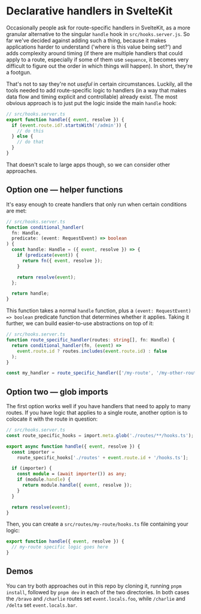 # Declarative handlers in SvelteKit

Occasionally people ask for route-specific handlers in SvelteKit, as a more granular alternative to the singular `handle` hook in `src/hooks.server.js`. So far we've decided against adding such a thing, because it makes applications harder to understand ('where is this value being set?') and adds complexity around timing (if there are multiple handlers that could apply to a route, especially if some of them use `sequence`, it becomes very difficult to figure out the order in which things will happen). In short, they're a footgun.

That's not to say they're not _useful_ in certain circumstances. Luckily, all the tools needed to add route-specific logic to handlers (in a way that makes data flow and timing explicit and controllable) already exist. The most obvious approach is to just put the logic inside the main `handle` hook:

```js
// src/hooks.server.ts
export function handle({ event, resolve }) {
  if (event.route.id?.startsWith('/admin')) {
    // do this
  } else {
    // do that
  }
}
```

That doesn't scale to large apps though, so we can consider other approaches.

## Option one — helper functions

It's easy enough to create handlers that only run when certain conditions are met:

```ts
// src/hooks.server.ts
function conditional_handler(
  fn: Handle,
  predicate: (event: RequestEvent) => boolean
) {
  const handle: Handle = ({ event, resolve }) => {
    if (predicate(event)) {
      return fn({ event, resolve });
    }

    return resolve(event);
  };

  return handle;
}
```

This function takes a normal `handle` function, plus a `(event: RequestEvent) => boolean` predicate function that determines whether it applies. Taking it further, we can build easier-to-use abstractions on top of it:

```ts
// src/hooks.server.ts
function route_specific_handler(routes: string[], fn: Handle) {
  return conditional_handler(fn, (event) =>
    event.route.id ? routes.includes(event.route.id) : false
  );
}

const my_handler = route_specific_handler(['/my-route', '/my-other-route'], ({ event, resolve }) => {...});
```

## Option two — glob imports

The first option works well if you have handlers that need to apply to many routes. If you have logic that applies to a single route, another option is to colocate it with the route in question:

```ts
// src/hooks.server.ts
const route_specific_hooks = import.meta.glob('./routes/**/hooks.ts');

export async function handle({ event, resolve }) {
  const importer =
    route_specific_hooks['./routes' + event.route.id + '/hooks.ts'];

  if (importer) {
    const module = (await importer()) as any;
    if (module.handle) {
      return module.handle({ event, resolve });
    }
  }

  return resolve(event);
}
```

Then, you can create a `src/routes/my-route/hooks.ts` file containing your logic:

```ts
export function handle({ event, resolve }) {
  // my-route specific logic goes here
}
```

## Demos

You can try both approaches out in this repo by cloning it, running `pnpm install`, followed by `pnpm dev` in each of the two directories. In both cases the `/bravo` and `/charlie` routes set `event.locals.foo`, while `/charlie` and `/delta` set `event.locals.bar`.
